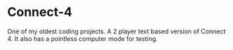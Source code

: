# Connect-4
One of my oldest coding projects. A 2 player text based version of Connect 4. It also has a pointless computer mode for testing.
